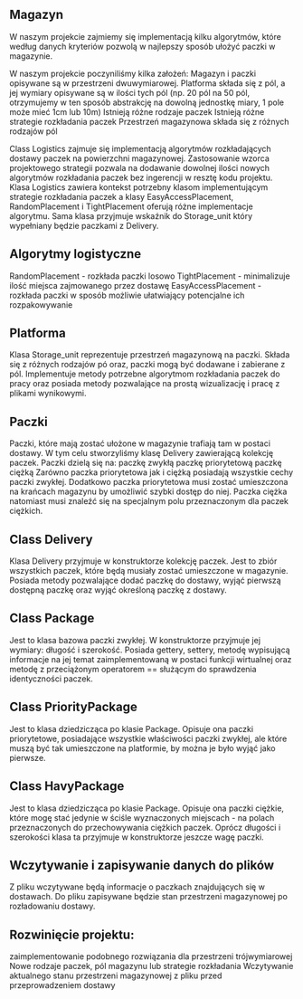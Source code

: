 ## Magazyn

W naszym projekcie zajmiemy się implementacją kilku algorytmów, które według danych kryteriów pozwolą w najlepszy sposób ułożyć paczki w magazynie. 

W naszym projekcie poczyniliśmy kilka założeń:
Magazyn i paczki opisywane są w przestrzeni dwuwymiarowej.
Platforma składa się z pól, a jej wymiary opisywane są w ilości tych pól
(np. 20 pól na 50 pól, otrzymujemy w ten sposób abstrakcję na dowolną jednostkę miary, 1 pole może mieć 1cm lub 10m)
Istnieją różne rodzaje paczek
Istnieją różne strategie rozkładania paczek
Przestrzeń magazynowa składa się z różnych rodzajów pól

Class Logistics zajmuje się implementacją algorytmów rozkładających dostawy paczek na powierzchni magazynowej. Zastosowanie wzorca projektowego strategii pozwala na dodawanie dowolnej ilości nowych algorytmów rozkładania paczek bez ingerencji w resztę kodu projektu. Klasa Logistics zawiera kontekst potrzebny klasom implementującym strategie rozkładania paczek a klasy EasyAccessPlacement, RandomPlacement i TightPlacement oferują różne implementacje algorytmu. Sama klasa przyjmuje wskaźnik do Storage_unit który wypełniany będzie paczkami z Delivery. 

## Algorytmy logistyczne
RandomPlacement - rozkłada paczki losowo
TightPlacement - minimalizuje ilość miejsca zajmowanego przez dostawę
EasyAccessPlacement - rozkłada paczki w sposób możliwie ułatwiający potencjalne ich rozpakowywanie

## Platforma

Klasa Storage_unit reprezentuje przestrzeń magazynową na paczki. Składa się z różnych rodzajów pó oraz, paczki mogą być dodawane i zabierane z pól. Implementuje metody potrzebne algorytmom rozkładania paczek do pracy oraz posiada metody pozwalające na prostą wizualizację i pracę z plikami wynikowymi.

## Paczki 
Paczki, które mają zostać ułożone w magazynie trafiają tam w postaci dostawy. W tym celu stworzyliśmy klasę Delivery zawierającą kolekcję paczek. 
Paczki dzielą się na:
paczkę zwykłą
paczkę priorytetową
paczkę ciężką
Zarówno paczka priorytetowa jak i ciężką posiadają wszystkie cechy paczki zwykłej. Dodatkowo paczka priorytetowa musi zostać umieszczona na krańcach magazynu by umożliwić szybki dostęp do niej. Paczka ciężka natomiast musi znaleźć się na specjalnym polu przeznaczonym dla paczek ciężkich.

## Class Delivery
Klasa Delivery przyjmuje w konstruktorze kolekcję paczek. Jest to zbiór wszystkich paczek, które będą musiały zostać umieszczone w magazynie. Posiada metody pozwalające dodać paczkę do dostawy, wyjąć pierwszą dostępną paczkę oraz wyjąć określoną paczkę z dostawy.
 
## Class Package
Jest to klasa bazowa paczki zwykłej. W konstruktorze przyjmuje jej wymiary: długość i szerokość. Posiada gettery, settery, metodę wypisującą informacje na jej temat zaimplementowaną w postaci funkcji wirtualnej oraz metodę z przeciążonym operatorem == służącym do sprawdzenia identyczności paczek.

## Class PriorityPackage
Jest to klasa dziedzicząca po klasie Package. Opisuje ona paczki priorytetowe, posiadające wszystkie właściwości paczki zwykłej, ale które muszą być tak umieszczone na platformie, by można je było wyjąć jako pierwsze.

## Class HavyPackage
Jest to klasa dziedzicząca po klasie Package. Opisuje ona paczki ciężkie, które mogę stać jedynie w ściśle wyznaczonych miejscach - na polach przeznaczonych do przechowywania ciężkich paczek. Oprócz długości i szerokości klasa ta przyjmuje w konstruktorze jeszcze wagę paczki. 

## Wczytywanie i zapisywanie danych do plików
Z pliku wczytywane będą informacje o paczkach znajdujących się w dostawach.
Do pliku zapisywane będzie stan przestrzeni magazynowej po rozładowaniu dostawy.


## Rozwinięcie projektu:
zaimplementowanie podobnego rozwiązania dla przestrzeni trójwymiarowej 
Nowe rodzaje paczek, pól magazynu lub strategie rozkładania
Wczytywanie aktualnego stanu przestrzeni magazynowej z pliku przed przeprowadzeniem dostawy
